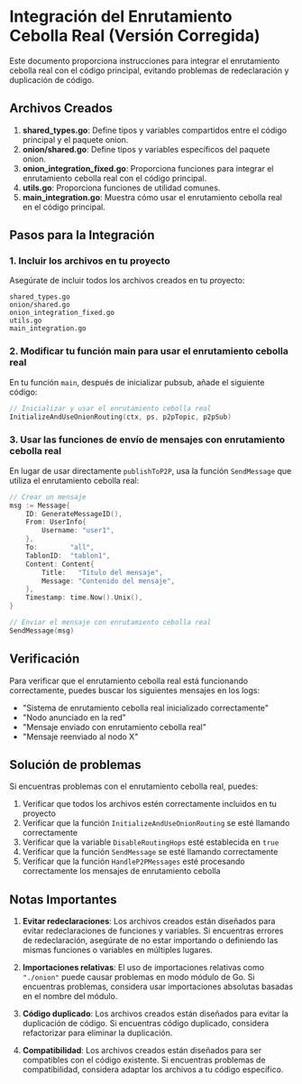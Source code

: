 # Integración del Enrutamiento Cebolla Real (Versión Corregida)

Este documento proporciona instrucciones para integrar el enrutamiento cebolla real con el código principal, evitando problemas de redeclaración y duplicación de código.

## Archivos Creados

1. **shared_types.go**: Define tipos y variables compartidos entre el código principal y el paquete onion.
2. **onion/shared.go**: Define tipos y variables específicos del paquete onion.
3. **onion_integration_fixed.go**: Proporciona funciones para integrar el enrutamiento cebolla real con el código principal.
4. **utils.go**: Proporciona funciones de utilidad comunes.
5. **main_integration.go**: Muestra cómo usar el enrutamiento cebolla real en el código principal.

## Pasos para la Integración

### 1. Incluir los archivos en tu proyecto

Asegúrate de incluir todos los archivos creados en tu proyecto:

```
shared_types.go
onion/shared.go
onion_integration_fixed.go
utils.go
main_integration.go
```

### 2. Modificar tu función main para usar el enrutamiento cebolla real

En tu función `main`, después de inicializar pubsub, añade el siguiente código:

```go
// Inicializar y usar el enrutamiento cebolla real
InitializeAndUseOnionRouting(ctx, ps, p2pTopic, p2pSub)
```

### 3. Usar las funciones de envío de mensajes con enrutamiento cebolla real

En lugar de usar directamente `publishToP2P`, usa la función `SendMessage` que utiliza el enrutamiento cebolla real:

```go
// Crear un mensaje
msg := Message{
    ID: GenerateMessageID(),
    From: UserInfo{
        Username: "user1",
    },
    To:        "all",
    TablonID:  "tablon1",
    Content: Content{
        Title:   "Título del mensaje",
        Message: "Contenido del mensaje",
    },
    Timestamp: time.Now().Unix(),
}

// Enviar el mensaje con enrutamiento cebolla real
SendMessage(msg)
```

## Verificación

Para verificar que el enrutamiento cebolla real está funcionando correctamente, puedes buscar los siguientes mensajes en los logs:

- "Sistema de enrutamiento cebolla real inicializado correctamente"
- "Nodo anunciado en la red"
- "Mensaje enviado con enrutamiento cebolla real"
- "Mensaje reenviado al nodo X"

## Solución de problemas

Si encuentras problemas con el enrutamiento cebolla real, puedes:

1. Verificar que todos los archivos estén correctamente incluidos en tu proyecto
2. Verificar que la función `InitializeAndUseOnionRouting` se esté llamando correctamente
3. Verificar que la variable `DisableRoutingHops` esté establecida en `true`
4. Verificar que la función `SendMessage` se esté llamando correctamente
5. Verificar que la función `HandleP2PMessages` esté procesando correctamente los mensajes de enrutamiento cebolla

## Notas Importantes

1. **Evitar redeclaraciones**: Los archivos creados están diseñados para evitar redeclaraciones de funciones y variables. Si encuentras errores de redeclaración, asegúrate de no estar importando o definiendo las mismas funciones o variables en múltiples lugares.

2. **Importaciones relativas**: El uso de importaciones relativas como `"./onion"` puede causar problemas en modo módulo de Go. Si encuentras problemas, considera usar importaciones absolutas basadas en el nombre del módulo.

3. **Código duplicado**: Los archivos creados están diseñados para evitar la duplicación de código. Si encuentras código duplicado, considera refactorizar para eliminar la duplicación.

4. **Compatibilidad**: Los archivos creados están diseñados para ser compatibles con el código existente. Si encuentras problemas de compatibilidad, considera adaptar los archivos a tu código específico.
